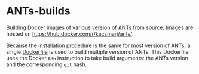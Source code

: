 # ANTs-builds

Building Docker images of various version of [ANTs](https://github.com/stnava/ANTs/) from source. Images are hosted on https://hub.docker.com/r/kaczmarj/ants/.

Because the installation procedure is the same for most version of ANTs, a single [Dockerfile](Dockerfile/Dockerfile) is used to build multiple version of ANTs. This Dockerfile uses the Docker `ARG` instruction to take build arguments: the ANTs version and the corresponding `git` hash.
